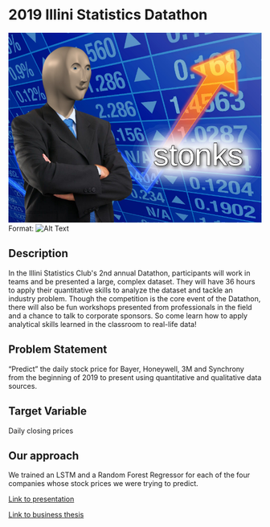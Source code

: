 # 2019 Illini Statistics Datathon

![stonks](very_important_and_confidential_file.png)
Format: ![Alt Text](url)

## Description
In the Illini Statistics Club's 2nd annual Datathon, participants will work in teams and be presented a large, complex dataset. They will have 36 hours to apply their quantitative skills to analyze the dataset and tackle an industry problem. Though the competition is the core event of the Datathon, there will also be fun workshops presented from professionals in the field and a chance to talk to corporate sponsors. So come learn how to apply analytical skills learned in the classroom to real-life data!

## Problem Statement
“Predict” the daily stock price for Bayer, Honeywell, 3M and Synchrony from the beginning of 2019 to present using quantitative and qualitative data sources.

## Target Variable
Daily closing prices


## Our approach

We trained an LSTM and a Random Forest Regressor for each of the four companies whose stock prices we were trying to predict.

[Link to presentation](https://docs.google.com/presentation/d/1qx68fOe24hWx3unDKybXOo7yEOLRiglqVIRrKWqjLBg/edit?usp=sharing)

[Link to business thesis](https://docs.google.com/document/d/1kCpWRBZcaNePt3X0s1gj4_vuMvv9tEQdmaVYndi0cKo/edit?usp=sharing)


